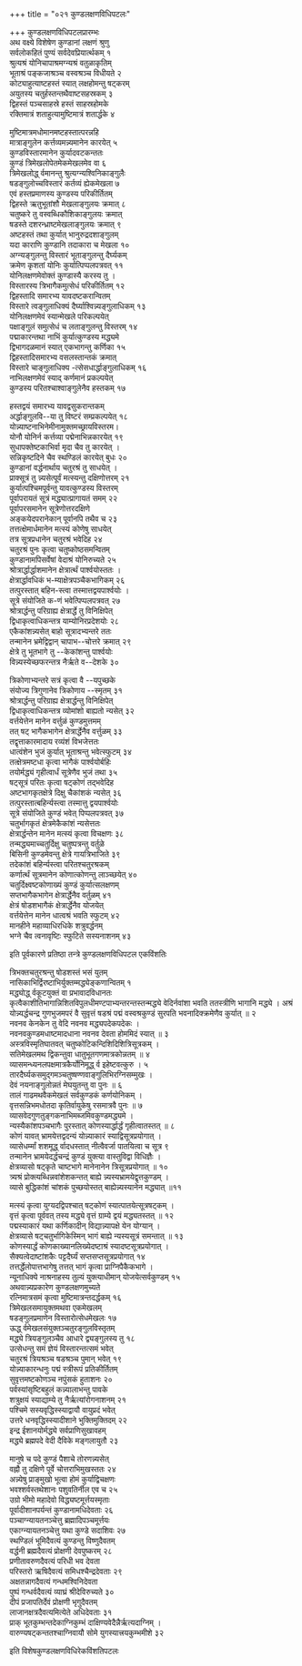 +++
title = "०२१ कुण्डलक्षणविधिपटलः"

+++
कुण्डलक्षणविधिपटलप्रारम्भः  
अथ वक्ष्ये विशेषेण कुण्डानां लक्षणं श्रुणु  
सर्वलोकहितं पुण्यं सर्वदेवप्रियार्त्थकम् १  
श्रुत्यश्रं योनिचापाश्रमग्न्यश्रं वतुळाकृतिम्  
भूताश्रं पङ्कजाश्रञ्च वस्वश्रञ्च विधीयते २  
कोट्याहुत्याष्टहस्तं स्यात् लक्षहोमन्तु षट्करम्  
अयुतस्य चतुर्हस्तन्तथैवाष्टसहस्रकम् ३  
द्विहस्तं पञ्चसाहस्रे हस्तं साहस्रहोमके  
रक्तिमात्रं शताहुत्यामुष्टिमात्रं शतार्द्धके ४

मुष्टिमात्रमधोमानमष्टहस्तात्परन्नहि  
मात्राङ्गुलेन कर्त्तव्यमन्न्यमानेन कारयेत् ५  
कुण्डविस्तारमानेन कुर्यादवटकन्ततः  
कुण्डं त्रिमेखलोपेतमेकमेखलमेव वा ६  
त्रिमेखलोद्ध् र्वमानन्तु श्रुत्यग्न्यश्विनिकाङ्गुलैः  
षडङ्गुलोच्चविस्तारं कर्तव्यं ह्येकमेखला ७  
एवं हस्तप्रमाणस्य कुण्डस्य परिकीर्तितम्  
द्विहस्ते ऋतुभूतांशौ मेखलाङ्गुलयः क्रमात् ८  
चतुष्करे तु वस्वब्धिकौशिकाङ्गुलयः क्रमात्  
षडस्ते दशरन्ध्राष्टमेखलाङ्गुलयः क्रमात् ९  
अष्टहस्तं तथा कुर्यात् भानुरुद्रदशाङ्गुलम्  
यदा काराणि कुण्डानि तदाकारा च मेखला १०  
अग्न्यङ्गुलन्तु विस्तारं भूताङ्गुलन्तु दैर्घ्यकम्  
क्रमेण कृशतां योनिः कुर्यात्पिप्पलपत्रवत् ११  
योनिलक्षणमेवोक्तं कुण्डास्यै करस्य तु ।  
विस्तारस्य त्रिभागैकमुत्सेधं परिकीर्तितम् १२  
द्विहस्तादि समारभ्य यावदष्टकरान्वितम्  
विस्तारे त्वङ्गुलाधिक्यं दैर्घ्याश्विन्न्यङ्गुलाधिकम् १३  
योनिलक्षणमेवं स्यान्मेखले परिकल्पयेत्  
पक्षाङ्गुलं समुत्सेधं च लताङ्गुलन्तु विस्तरम् १४  
पद्माकारन्तथा नाभिं कुर्यात्कुण्डस्य मद्ध्यमे  
द्विभागदळमानं स्यात् एकभागन्तु कर्णिका १५  
द्विहस्तादिसमारभ्य वसलस्तान्तकं क्रमात्  
विस्तारे चाङ्गुलाधिक्य -त्सेसधार्द्धाङ्गुलाधिकम् १६  
नाभिलक्षणमेवं स्याद् कर्णमानं प्रकल्पयेत्  
कुण्डस्य परितश्चाश्वाङ्गुलेनैव हस्तकम् १७

हस्तद्वयं समारभ्य यावद्वसुकरान्तकम्  
अर्द्धाङ्गुलवि--या तु विष्टरं सम्प्रकल्पयेत् १८  
योन्न्याष्टनाभिनेमीनामुक्तमच्छ्रायविस्तरम।  
योनौ योनिर्न कर्त्तव्या पद्मेनाभिन्नकारयेत् १९  
सुधापक्तेष्टकाभिर्वा मृदा चैव तु कारयेत् ।  
सन्निकृष्टदिने चैव स्थण्डिलं कारयेत् बुधः २०  
कुण्डानां वर्द्धनार्थाय चतुरश्रं तु साधयेत् ।  
प्राक्सूत्रं तु न्न्यसेत्पूर्वं मत्स्यन्तु दक्षिणोत्तरम् २१  
कुर्यात्पश्चिमपूर्वन्तु यावत्कुण्डस्य विस्तरम्  
पूर्वापरायतं सूत्रं मद्ध्यात्प्रागायतं समम् २२  
पूर्वापरसमानेन सूत्रेणोत्तरदक्षिणे  
अङ्कयेदपरानेकान् पूर्वानपि तथैव च २३  
तत्तत्क्षेमार्धमानेन मत्स्यं कोणेषु साधयेत्  
तत्र सूत्रप्रधानेन चतुरश्रं भवेदिह २४  
चतुरश्रं पुनः कृत्वा चतुष्कोष्ठसमन्वितम्  
कुण्डानामपिसर्वेषां वेदाश्रं योनिरुच्यते २५  
श्रोत्रार्द्धार्द्धाशमानेन क्षेत्रार्त्थं पार्श्वयोस्ततः ।  
क्षेत्रार्द्धावधिकं भ-म्याक्षेत्रपञ्चैकभागिकम् २६  
तत्पुरस्तात् बहिन-स्त्वा तस्मात्तद्वयपार्श्वयोः ।  
सूत्रे संयोजिते क-णं भवेत्पिप्पलपत्रवत् २७  
श्रोत्रार्द्धन्तु परिग्राह्य क्षेत्रार्द्धे तु विनिक्षिपेत्  
द्विधाकृत्वाधिकन्तत्र याम्योनिरप्रदेशयोः २८  
एकैकांशन्न्यसेत् बाहो सूत्रादभ्यन्तरे ततः  
तन्मानेन भ्रमेद्विद्वान् चापाभ--चोत्तरे क्रमात् २९  
क्षेत्रे तु भूतभागे तु --केकांशन्तु पार्श्वयोः  
विन्न्यस्येच्छफरन्तत्र नैर्ऋते व--देशके ३०

त्रिकोणाभ्यन्तरे सत्रं कृत्वा वै --यपुच्छके  
संयोज्य त्रिगुणानेव त्रिकोणाय --स्मृतम् ३१  
श्रोत्रार्द्धन्तु परिग्राह्य क्षेत्रार्द्धन्तु विनिक्षिपेत्  
द्विधाकृत्वाधिकन्तत्र व्योमांशो बाह्यतो न्यसेत् ३२  
वर्त्तयेत्तेन मानेन वर्त्तुळं कुण्डमुत्तमम्  
तत् षट् भागैकभागेन क्षेत्रार्द्धेनैव वर्त्तुळम् ३३  
तद्वृत्ताकारमादाय रव्यंशं विभजेत्ततः  
धात्वंशेन भुजं कुर्यात् भूताश्रन्तु भवेत्स्फुटम् ३४  
तत्क्षेत्रमष्टधा कृत्वा भागैकं पार्श्वयोर्बहिः  
तयोर्मद्ध्यं गृहीत्वार्धं सूत्रेणैव भुजं तथा ३५  
षट्सूत्रं परितः कृत्वा षट्कोणं तद्भवेदिह  
अष्टभागकृतक्षेत्रे दिक्षु चैकांशकं न्यसेत् ३६  
तत्पुरस्तात्बहिर्न्यस्त्वा तस्मात्तु द्वयपार्श्वयोः  
सूत्रे संयोजिते कुण्डं भवेत् पिप्पलपत्रवत् ३७  
चतुर्भागकृतं क्षेत्रमेकैकांशं न्यसेत्ततः  
क्षेत्रार्द्धन्तेन मानेन मत्स्यं कृत्वा विचक्षणः ३८  
तन्मद्ध्यमाच्चतुर्दिक्षु चतुष्पत्रन्तु वर्तुळे  
बिसिनी कुण्डमेवन्तु क्षेत्रे गायत्रिभाजिते ३९  
तदेकांशं बहिर्न्यस्त्वा परितश्चतुरश्रकम्  
कर्णार्त्थं सूत्रमानेन कोणात्कोणन्तु लाञ्च्छयेत् ४०  
चतुर्दिक्ष्वष्टकोणाख्यं कुण्डं कुर्यात्सलक्षणम्  
सप्तभागैकभागेन क्षेत्रार्द्धेनैव वर्तुळम् ४१  
क्षेत्रं षोडशभागैकं क्षेत्रार्द्धेनैव योजयेत्  
वर्त्तयेत्तेन मानेन धात्वश्रं भवति स्फुटम् ४२  
मानहीने महाव्याधिरधिके शत्रुवर्द्धनम्  
भग्ने चैव त्वनावृष्टिः स्फुटिते सस्यनाशनम् ४३

इति पूर्वकारणे प्रतिष्ठा तन्त्रे कुण्डलक्षणविधिपटल एकविंशतिः

त्रिभक्तचतुरश्रन्तु षोडशस्तं भसं युतम्  
नासिकाभिर्द्विरष्टाभिर्युक्तम्मद्ध्येङ्कणान्वितम् १  
मद्ध्योद्ध् र्वकूटयुक्तं वा प्रभावादविधानतः  
कृत्वैकाशीतिभागान्निशितविपुलधीमण्टपाभ्यन्तरन्तस्तन्मद्ध्ये वेदिर्नवांशा भवति ततस्त्रीणि भागानि मद्ध्ये । अश्रं योन्न्यर्द्धचन्द्र गुणभुजमपरं वै सुवृत्तं षडश्रं पद्मं वस्वश्रकुण्डं सुरपति भवनादिक्क्रमेणैव कुर्यात् ॥ २  
नवनव केनकेन तु वेदि नवनव मद्ध्यपदेकपदेकः ।  
नवनवकुण्डमधाष्टमादधाना नवनव देवता होममिदं स्यात् ॥ ३  
अस्त्रविस्मृतिघातवत् चतुष्कोटिकन्दिशिदिशित्रिसूत्रकम् ।  
सतिमेखलमथ द्विकन्तुवा धातुभूतगणमात्रकोन्नतम् ॥ ४  
व्यासमन्ध्यनलपक्षमात्रकैर्योनिमूद्ध् र्व इहेष्टवत्कुरु । ५  
तारदैर्घ्यकसमुद्गमञ्चतुष्षण्णवाङ्गुलिभिरग्निसम्मुखः ।  
देवं नयनाङ्गुलोन्नतं मेघयुतन्तु वा पुनः ॥ ६  
तालं गाढमथवैकमेखलं सर्वकुण्डकं कर्णयोनिकम् ।  
वृत्तसन्निभमधोतदा कृतिर्वायुकेषु रसमात्रवै पुनः ॥ ७  
व्यासवेदगुणतुङ्गकनाभिमब्जमिवकुण्डमद्ध्यमे ।  
न्यस्यैकांशपञ्चभागैः पुरस्तात् कोणस्यार्द्धार्द्धं गृहीत्वातस्तत् ॥ ८  
कोणं यावत् भ्रामयेत्तद्वदन्यं योन्न्याकारं स्याद्विसूत्रप्रयोगात् ।  
व्यासेधर्म्मां शशमूद्ध् र्वादधस्तात् नीत्वैवर्जा पातयित्वा च सूत्र ९  
तन्मानेन भ्रामयेदर्द्धचन्द्रं कुण्डं युक्त्या वास्तुविद्वा विधिज्ञैः ।  
क्षेत्रव्यासो षट्कृते चाष्टभागे मानेनानेन त्रिसूत्रप्रयोगात् ॥ १०  
त्र्यश्रं प्रोक्त्यब्धिन्नवांशेशकन्तत् बाह्ये न्न्यस्यभ्रामयेद्वृत्तकुण्डम् ।  
व्यासे बुद्धिकांशं चांशकं पुच्छयोस्तत् बाह्येन्न्यस्यानेन मद्ध्यात् ॥११

मत्स्यं कृत्वा युग्यदद्विपश्चात् षट्कोणं स्यात्पातयेत्सूत्रषट्कम् ।  
वृत्तं कृत्वा पूर्ववत् तस्य मद्ध्ये वृत्तं ग्राम्ये द्वयं मद्ध्यतस्तत् ॥ १२  
पद्मस्याकारं यथा कर्णिकादीन् विद्यान्न्यापक्षे येन योग्यान् ।  
क्षेत्रव्यासे षट्चतुर्भागिकेस्मिन् भागं बाह्ये न्यस्यसूत्रं समन्तात् ॥ १३  
कोणस्यार्द्धं कोणकाख्यानलिख्येदष्टाश्रं स्यादष्टसूत्रप्रयोगात् ।  
सैक्यत्वेदाष्टांशकैः पट्टदैर्घ्यं सप्तसप्तसूत्रप्रयोगात् १४  
तत्तर्द्धेलोपात्तभागेषु तत्तत् भागं कृत्वा प्राग्निपैकैकभागे ।  
न्यूनाधिक्ये नाश्रनाहस्य तुल्यं युक्त्याधीमान् योजयेत्सर्वकुण्डम् १५  
अथवान्न्यप्रकारेण कुण्डलक्षणमुच्यते  
रत्निमात्रसमं कृत्वा मुष्टिमात्रन्तदर्द्धकम् १६  
त्रिमेखलसमायुक्तमथवा एकमेखलम्  
षडङ्गुलप्रमाणेन विस्तारोत्सेधमेखलः १७  
ऊद्ध् र्वमेखलसंयुक्तञ्चतुरङ्गुलविस्तृतम्  
मद्ध्ये त्रियङ्गुलञ्चैव आधारे द्व्यङ्गुलस्य तु १८  
उत्सेधन्तु समं ज्ञेयं विस्तारन्तत्समं भवेत्  
चतुरश्रं त्रियश्रञ्च षडश्रञ्च पुमान् भवेत् १९  
योन्न्याकारन्धनुः पद्मं स्त्रीरूपं प्रतिकीर्तितम्  
सुवृत्तमष्टकोणञ्च नपुंसकं हुताशनः २०  
पर्वस्यांसृष्टिबहुलं कन्न्यालाभन्तु पावके  
शत्रुक्षयं स्याद्याम्ये तु नैर्ऋत्यांरोगनाशनम् २१  
पश्चिमे सस्यवृद्धिस्स्याद्वायौ वायुप्रदं भवेत्  
उत्तरे धनवृद्धिस्स्यादीशाने भुक्तिमुक्तिदम् २२  
इन्द्र ईशानयोर्मद्ध्ये सर्वप्राणिसुखावहम्  
मद्ध्ये ब्रह्मपदे वेदी दैविके मङ्गलायुतौ २३

मानुषे च पदे कुण्डं पैशाचे तोरणन्न्यसेत्  
वह्नौ तु दक्षिणे पूर्वे चोत्तराभिमुखस्ततः २४  
अन्न्येषु प्राङ्मुखो भूत्वा होमं कुर्याद्विचक्षणः  
भवश्शर्वस्तथेशानः पशुवतिर्नील एव च २५  
उग्रो भीमो महादेवो विद्ध्यष्टमूर्त्तयस्मृताः  
पूर्वादीशानपर्यन्तं कुण्डानामधिदेवताः २६  
पञ्चाग्न्यायतनञ्चेत्तु ब्रह्मादिपञ्चमूर्त्तयः  
एकाग्न्यायतनञ्चेत्तु यथा कुण्डे सदाशिवः २७  
स्थण्डिलं भूमिदैवत्यं कुण्डन्तु विष्णुदैवतम्  
वर्द्धनी ब्रह्मदैवत्यं प्रोक्षणी देवपुष्करम् २८  
प्रणीतावरुणदैवत्यं परिधी भव देवता  
परिस्तरो ऋषिदैवत्यं समिधश्चैन्द्रदेवताः २९  
अक्षतन्नागदैवत्यं गन्धमश्विनिदेवता  
पुष्पं गन्धर्वदैवत्यं व्याघ्रं श्रीदेविरुच्यते ३०  
दीपं प्रजापतिर्देवं प्रोक्षणी भृगुदैवतम्  
लाजानक्षत्रदैवत्यमित्येते अधिदेवताः ३१  
प्राक् भूतकुम्भन्तदेकाग्निकुम्भं दाक्षिण्यवेदैन्नैर्ऋत्यदाग्निम् ।  
वारुण्यषट्कन्ततश्चाग्निवायौ सोमे युगस्यात्त्रयकुम्भमीशे ३२

इति विशेषकुण्डलक्षणविधिरेकविंशतिपटलः
